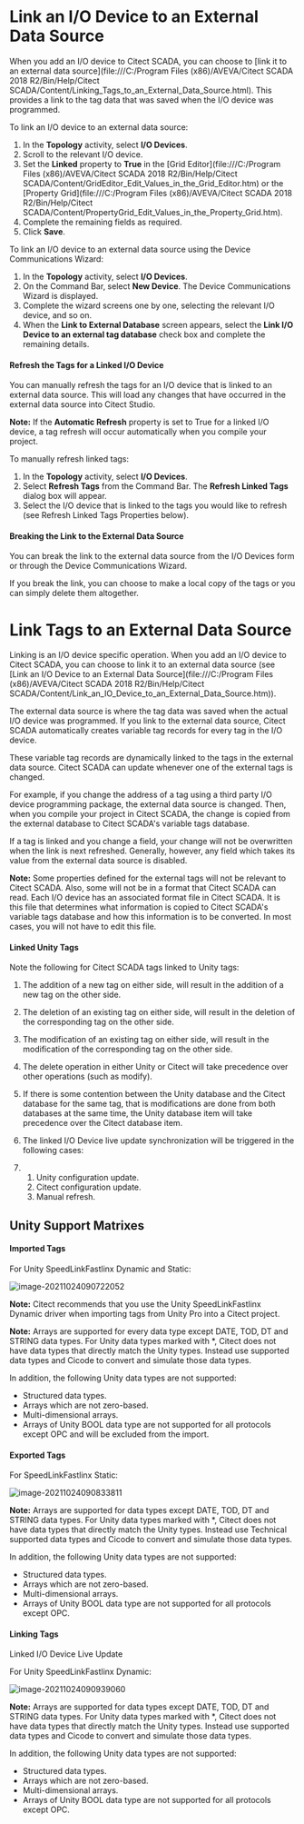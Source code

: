 # Link an I/O Device to an External Data Source

When you add an I/O device to Citect SCADA, you can choose to [link it to an external data source](file:///C:/Program Files (x86)/AVEVA/Citect SCADA 2018 R2/Bin/Help/Citect SCADA/Content/Linking_Tags_to_an_External_Data_Source.html). This provides a link to the tag data that was saved when the  I/O device was programmed.

To link an I/O device to an external data source:

1. In the **Topology** activity, select **I/O Devices**.
2. Scroll to the relevant I/O device.
3. Set the  **Linked** property to **True** in the [Grid Editor](file:///C:/Program Files (x86)/AVEVA/Citect SCADA 2018 R2/Bin/Help/Citect SCADA/Content/GridEditor_Edit_Values_in_the_Grid_Editor.htm) or the [Property Grid](file:///C:/Program Files (x86)/AVEVA/Citect SCADA 2018 R2/Bin/Help/Citect SCADA/Content/PropertyGrid_Edit_Values_in_the_Property_Grid.htm).
4. Complete the remaining fields as required.
5. Click **Save**.

To link an I/O device to an external data source using the Device Communications Wizard:

1. In the **Topology** activity, select **I/O Devices**.
2. On the Command Bar, select **New Device**. The Device Communications Wizard is displayed.
3. Complete the wizard screens one by one, selecting the relevant I/O device, and so on. 
4. When the **Link to External Database** screen appears, select the **Link I/O Device to an external tag database** check box and complete the remaining details.

#### Refresh the Tags for a Linked I/O Device

You can manually refresh the tags for an I/O  device that is linked to an external data source. This will load any  changes that have occurred in the external data source into  Citect Studio. 

**Note:** If the **Automatic Refresh** property is set to True for a linked I/O device, a tag refresh will occur automatically when you compile your project. 

To manually refresh linked tags:

1. In the **Topology** activity, select **I/O Devices**.
2. Select **Refresh Tags** from the Command Bar. The **Refresh Linked Tags** dialog box will appear.
3. Select the I/O device that is linked to the tags you would like to refresh (see Refresh Linked Tags Properties below). 

#### Breaking the Link to the External Data Source

You can break the link to the external data source from the I/O Devices form or through the Device Communications Wizard. 

If you break the link, you can choose to make a local copy of the tags or you can simply delete them altogether.

# Link Tags to an External Data Source

Linking is an I/O device specific operation. When you add an I/O device to Citect SCADA, you can choose to link it to an external data source (see [Link an I/O Device to an External Data Source](file:///C:/Program Files (x86)/AVEVA/Citect SCADA 2018 R2/Bin/Help/Citect SCADA/Content/Link_an_IO_Device_to_an_External_Data_Source.htm)).

The external data source is where the tag data  was saved when the actual I/O device was programmed. If you link to the  external data source, Citect SCADA automatically creates variable tag records for every tag in the I/O device.

These variable tag records are dynamically linked to the tags in the external data source. Citect SCADA can update whenever one of the external tags is changed. 

For example, if you change the address of a tag using a third party I/O device programming package, the external data  source is changed. Then, when you compile your project in Citect SCADA, the change is copied from the external database to Citect SCADA's variable tags database.

If a tag is linked and you change a field, your change will not be overwritten when the link is next refreshed.  Generally, however, any field which takes its value from the external  data source is disabled. 

**Note:** Some properties defined for the external tags will not be relevant to Citect SCADA. Also, some will not be in a format that Citect SCADA can read. Each I/O device has an associated format file in Citect SCADA. It is this file that determines what information is copied to Citect SCADA's variable tags database and how this information is to be converted. In most cases, you will not have to edit this file.

#### Linked Unity Tags

Note the following for Citect SCADA tags linked to Unity tags:

1. The addition of a new tag on either side, will result in the addition of a new tag on the other side.

2. The deletion of an existing tag on either side, will result in the deletion of the corresponding tag on the other side.

3. The modification of an existing tag on either side, will result in the modification of the corresponding tag on the other side.

4. The delete operation in either Unity or Citect will take precedence over other operations (such as modify).

5. If there is some  contention between the Unity database and the Citect database for the  same tag, that is modifications are done from both databases at the same time, the Unity database item will take precedence over the Citect  database item. 

6. The linked I/O Device live update synchronization will be triggered in the following cases:

7. 1. Unity configuration update.
   2. Citect configuration update.
   3. Manual refresh.

## Unity Support Matrixes

#### Imported Tags

For Unity SpeedLinkFastlinx Dynamic and Static:

![image-20211024090722052](media/image-20211024090722052.png)

**Note:** Citect recommends that you use the Unity SpeedLinkFastlinx Dynamic driver when importing tags from Unity Pro into a Citect project.

**Note:** Arrays are  supported for every data type except DATE, TOD, DT and STRING data  types. For Unity data types marked with *, Citect does not have data  types that directly match the Unity types. Instead use supported data  types and Cicode to convert and simulate those data types.

In addition, the following Unity data types are not supported:

- Structured data types.
- Arrays which are not zero-based.
- Multi-dimensional arrays.
- Arrays of Unity BOOL data type are not supported for all protocols except OPC and will be excluded from the import.

#### Exported Tags

For SpeedLinkFastlinx Static:

![image-20211024090833811](media/image-20211024090833811.png)

**Note:** Arrays are  supported for data types except DATE, TOD, DT and STRING data types. For Unity data types marked with *, Citect does not have data types that  directly match the Unity types. Instead use Technical supported data  types and Cicode to convert and simulate those data types.

In addition, the following Unity data types are not supported:

- Structured data types.
- Arrays which are not zero-based.
- Multi-dimensional arrays.
- Arrays of Unity BOOL data type are not supported for all protocols except OPC.

#### Linking Tags

Linked I/O Device Live Update

For Unity SpeedLinkFastlinx Dynamic:

![image-20211024090939060](media/image-20211024090939060.png)        

**Note:** Arrays are  supported for data types except DATE, TOD, DT and STRING data types. For Unity data types marked with *, Citect does not have data types that  directly match the Unity types. Instead use supported data types and  Cicode to convert and simulate those data types.

In addition, the following Unity data types are not supported:

- Structured data types.
- Arrays which are not zero-based.
- Multi-dimensional arrays.
- Arrays of Unity BOOL data type are not supported for all protocols except OPC.

